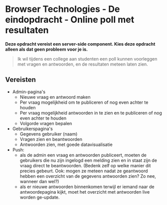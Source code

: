 # Browser Technologies - De eindopdracht - Online poll met resultaten

**Deze opdracht vereist een server-side component. Kies deze opdracht alleen als dat geen probleem voor je is.**

> Ik wil tijdens een college aan studenten een poll kunnen voorleggen met vragen en antwoorden, en de resultaten meteen laten zien.

## Vereisten
- Admin-pagina's
	-	Nieuwe vraag en antwoord maken
	-	Per vraag mogelijkheid om te publiceren of nog even achter te houden
	-	Per vraag mogelijkheid antwoorden in te zien en te publiceren of nog even achter te houden
	-	Volgorde vragen bepalen
- Gebruikerspagina's
	-	Gegevens gebruiker (naam)
	-	Vragen zien en beantwoorden
	-	Antwoorden zien, met goede datavisualisatie
- Push: 
	- als de admin een vraag en antwoorden publiceert, moeten de gebruikers die nu zijn ingelogd een melding zien en in staat zijn de vraag direct te beantwoorden. (Bedenk zelf op welke manier dit precies gebeurt. Ook: mogen ze meteen nadat ze geantwoord hebben een overzicht van de gegevens antwoorden zien? Zo nee, wanneer dan wel?)
	- als er nieuwe antwoorden binnenkomen terwijl er iemand naar de antwoordepagina kijkt, moet het overzicht met antwoorden live worden ge-update.
